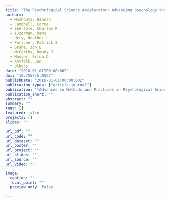 ```yaml
---
title: "The Psychological Science Accelerator: Advancing psychology through a distributed collaborative network"
authors:
  - Moshontz, Hannah
  - Campbell, Lorne
  - Ebersole, Charles R
  - IJzerman, Hans
  - Urry, Heather L
  - Forscher, Patrick S
  - Grahe, Jon E
  - McCarthy, Randy J
  - Musser, Erica D
  - Antfolk, Jan
  - others
date: "2018-01-01T00:00:00Z"
doi: "10.7557/5.4562"
publishDate: "2018-01-01T00:00:00Z"
publication_types: ["article-journal"]
publication: "*Advances in Methods and Practices in Psychological Science*"
publication_short: ""
abstract: ""
summary: ""
tags: []
featured: false
projects: []
slides: ""

url_pdf: ""
url_code: ""
url_dataset: ""
url_poster: ""
url_project: ""
url_slides: ""
url_source: ""
url_video: ""

image:
  caption: ""
  focal_point: ""
  preview_only: false

---
```

